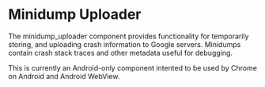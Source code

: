 # Minidump Uploader

The minidump_uploader component provides functionality for temporarily storing,
and uploading crash information to Google servers. Minidumps contain crash stack
traces and other metadata useful for debugging.

This is currently an Android-only component intented to be used by Chrome on
Android and Android WebView.
